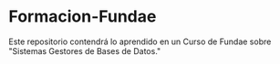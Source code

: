 # Formacion-Fundae
Este repositorio contendrá lo aprendido en un Curso de Fundae sobre "Sistemas Gestores de Bases de Datos."

